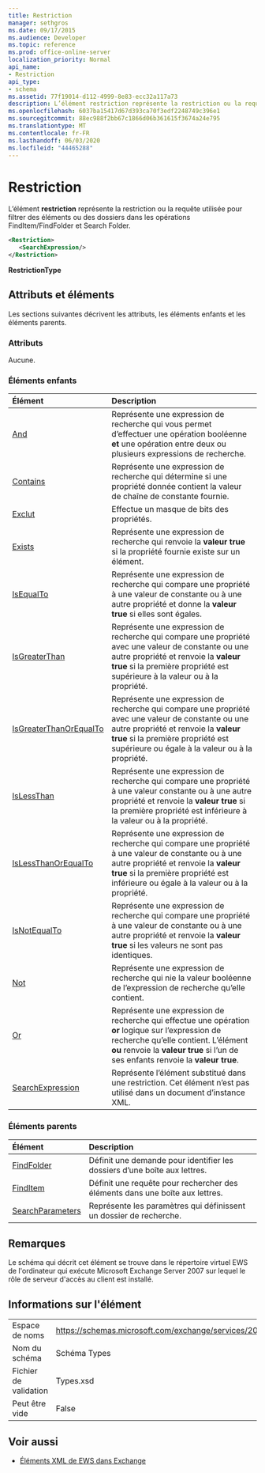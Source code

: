 ```yaml
---
title: Restriction
manager: sethgros
ms.date: 09/17/2015
ms.audience: Developer
ms.topic: reference
ms.prod: office-online-server
localization_priority: Normal
api_name:
- Restriction
api_type:
- schema
ms.assetid: 77f19014-d112-4999-8e83-ecc32a117a73
description: L’élément restriction représente la restriction ou la requête utilisée pour filtrer des éléments ou des dossiers dans les opérations FindItem/FindFolder et Search Folder.
ms.openlocfilehash: 6037ba15417d67d393ca70f3edf2248749c396e1
ms.sourcegitcommit: 88ec988f2bb67c1866d06b361615f3674a24e795
ms.translationtype: MT
ms.contentlocale: fr-FR
ms.lasthandoff: 06/03/2020
ms.locfileid: "44465288"
---
```

# <a name="restriction"></a>Restriction

L’élément **restriction** représente la restriction ou la requête utilisée pour filtrer des éléments ou des dossiers dans les opérations FindItem/FindFolder et Search Folder. 
  
```xml
<Restriction>
   <SearchExpression/>
</Restriction>
```

 **RestrictionType**
## <a name="attributes-and-elements"></a>Attributs et éléments

Les sections suivantes décrivent les attributs, les éléments enfants et les éléments parents.
  
### <a name="attributes"></a>Attributs

Aucune.
  
### <a name="child-elements"></a>Éléments enfants

|**Élément**|**Description**|
|:-----|:-----|
|[And](and.md) <br/> |Représente une expression de recherche qui vous permet d’effectuer une opération booléenne **et** une opération entre deux ou plusieurs expressions de recherche.  <br/> |
|[Contains](contains.md) <br/> |Représente une expression de recherche qui détermine si une propriété donnée contient la valeur de chaîne de constante fournie.  <br/> |
|[Exclut](excludes.md) <br/> |Effectue un masque de bits des propriétés.  <br/> |
|[Exists](exists.md) <br/> |Représente une expression de recherche qui renvoie la **valeur true** si la propriété fournie existe sur un élément.  <br/> |
|[IsEqualTo](isequalto.md) <br/> |Représente une expression de recherche qui compare une propriété à une valeur de constante ou à une autre propriété et donne la **valeur true** si elles sont égales.  <br/> |
|[IsGreaterThan](isgreaterthan.md) <br/> |Représente une expression de recherche qui compare une propriété avec une valeur de constante ou une autre propriété et renvoie la **valeur true** si la première propriété est supérieure à la valeur ou à la propriété.  <br/> |
|[IsGreaterThanOrEqualTo](isgreaterthanorequalto.md) <br/> |Représente une expression de recherche qui compare une propriété avec une valeur de constante ou une autre propriété et renvoie la **valeur true** si la première propriété est supérieure ou égale à la valeur ou à la propriété.  <br/> |
|[IsLessThan](islessthan.md) <br/> |Représente une expression de recherche qui compare une propriété à une valeur constante ou à une autre propriété et renvoie la **valeur true** si la première propriété est inférieure à la valeur ou à la propriété.  <br/> |
|[IsLessThanOrEqualTo](islessthanorequalto.md) <br/> |Représente une expression de recherche qui compare une propriété à une valeur de constante ou à une autre propriété et renvoie la **valeur true** si la première propriété est inférieure ou égale à la valeur ou à la propriété.  <br/> |
|[IsNotEqualTo](isnotequalto.md) <br/> |Représente une expression de recherche qui compare une propriété à une valeur de constante ou à une autre propriété et renvoie la **valeur true** si les valeurs ne sont pas identiques.  <br/> |
|[Not](not.md) <br/> |Représente une expression de recherche qui nie la valeur booléenne de l’expression de recherche qu’elle contient.  <br/> |
|[Or](or.md) <br/> |Représente une expression de recherche qui effectue une opération **or** logique sur l’expression de recherche qu’elle contient. L’élément **ou** renvoie la **valeur true** si l’un de ses enfants renvoie la **valeur true**.  <br/> |
|[SearchExpression](searchexpression.md) <br/> |Représente l’élément substitué dans une restriction. Cet élément n’est pas utilisé dans un document d’instance XML.  <br/> |
   
### <a name="parent-elements"></a>Éléments parents

|**Élément**|**Description**|
|:-----|:-----|
|[FindFolder](findfolder.md) <br/> |Définit une demande pour identifier les dossiers d’une boîte aux lettres.  <br/> |
|[FindItem](finditem.md) <br/> |Définit une requête pour rechercher des éléments dans une boîte aux lettres.  <br/> |
|[SearchParameters](searchparameters.md) <br/> |Représente les paramètres qui définissent un dossier de recherche.  <br/> |
   
## <a name="remarks"></a>Remarques

Le schéma qui décrit cet élément se trouve dans le répertoire virtuel EWS de l'ordinateur qui exécute Microsoft Exchange Server 2007 sur lequel le rôle de serveur d'accès au client est installé.
  
## <a name="element-information"></a>Informations sur l'élément

|||
|:-----|:-----|
|Espace de noms  <br/> |https://schemas.microsoft.com/exchange/services/2006/types  <br/> |
|Nom du schéma  <br/> |Schéma Types  <br/> |
|Fichier de validation  <br/> |Types.xsd  <br/> |
|Peut être vide  <br/> |False  <br/> |
   
## <a name="see-also"></a>Voir aussi



- [Éléments XML de EWS dans Exchange](ews-xml-elements-in-exchange.md)

